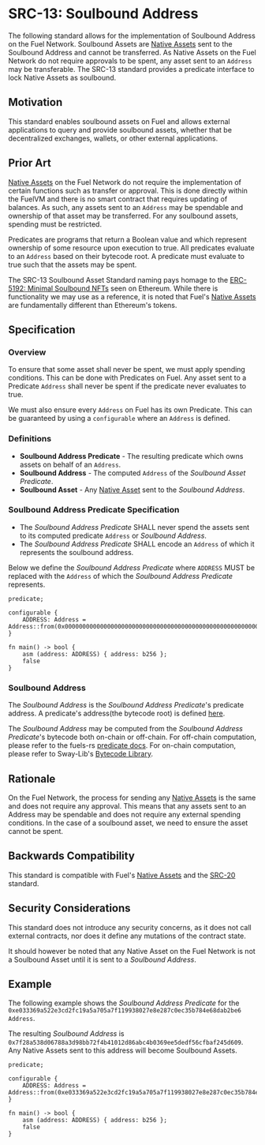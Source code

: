 # SRC-13: Soulbound Address

The following standard allows for the implementation of Soulbound Address on the Fuel Network. Soulbound Assets are [Native Assets](https://docs.fuel.network/docs/sway/blockchain-development/native_assets) sent to the Soulbound Address and cannot be transferred. As Native Assets on the Fuel Network do not require approvals to be spent, any asset sent to an `Address` may be transferable. The SRC-13 standard provides a predicate interface to lock Native Assets as soulbound.

## Motivation

This standard enables soulbound assets on Fuel and allows external applications to query and provide soulbound assets, whether that be decentralized exchanges, wallets, or other external applications.

## Prior Art

[Native Assets](https://docs.fuel.network/docs/sway/blockchain-development/native_assets) on the Fuel Network do not require the implementation of certain functions such as transfer or approval. This is done directly within the FuelVM and there is no smart contract that requires updating of balances. As such, any assets sent to an `Address` may be spendable and ownership of that asset may be transferred. For any soulbound assets, spending must be restricted.

Predicates are programs that return a Boolean value and which represent ownership of some resource upon execution to true. All predicates evaluate to an `Address` based on their bytecode root. A predicate must evaluate to true such that the assets may be spent.

The SRC-13 Soulbound Asset Standard naming pays homage to the [ERC-5192: Minimal Soulbound NFTs](https://eips.ethereum.org/EIPS/eip-5192) seen on Ethereum. While there is functionality we may use as a reference, it is noted that Fuel's [Native Assets](https://docs.fuel.network/docs/sway/blockchain-development/native_assets) are fundamentally different than Ethereum's tokens.

## Specification

### Overview

To ensure that some asset shall never be spent, we must apply spending conditions. This can be done with Predicates on Fuel. Any asset sent to a Predicate `Address` shall never be spent if the predicate never evaluates to true.

We must also ensure every `Address` on Fuel has its own Predicate. This can be guaranteed by using a `configurable` where an `Address` is defined.

### Definitions

- **Soulbound Address Predicate** - The resulting predicate which owns assets on behalf of an `Address`.
- **Soulbound Address** - The computed `Address` of the _Soulbound Asset Predicate_.
- **Soulbound Asset** - Any [Native Asset](https://docs.fuel.network/docs/sway/blockchain-development/native_assets) sent to the _Soulbound Address_.

### Soulbound Address Predicate Specification

- The _Soulbound Address Predicate_ SHALL never spend the assets sent to its computed predicate `Address` or _Soulbound Address_.
- The _Soulbound Address Predicate_ SHALL encode an `Address` of which it represents the soulbound address.

Below we define the _Soulbound Address Predicate_ where `ADDRESS` MUST be replaced with the `Address` of which the _Soulbound Address Predicate_ represents.

```sway
predicate;

configurable {
    ADDRESS: Address = Address::from(0x0000000000000000000000000000000000000000000000000000000000000000),
}

fn main() -> bool {
    asm (address: ADDRESS) { address: b256 };
    false
}
```

### Soulbound Address

The _Soulbound Address_ is the _Soulbound Address Predicate_'s predicate address. A predicate's address(the bytecode root) is defined [here](https://github.com/FuelLabs/fuel-specs/blob/master/src/identifiers/predicate-id.md).

The _Soulbound Address_ may be computed from the _Soulbound Address Predicate_'s bytecode both on-chain or off-chain. For off-chain computation, please refer to the fuels-rs [predicate docs](https://docs.fuel.network/docs/fuels-rs/predicates/). For on-chain computation, please refer to Sway-Lib's [Bytecode Library](https://docs.fuel.network/docs/sway-libs/bytecode/).

## Rationale

On the Fuel Network, the process for sending any [Native Assets](https://docs.fuel.network/docs/sway/blockchain-development/native_assets) is the same and does not require any approval. This means that any assets sent to an Address may be spendable and does not require any external spending conditions. In the case of a soulbound asset, we need to ensure the asset cannot be spent.

## Backwards Compatibility

This standard is compatible with Fuel's [Native Assets](https://docs.fuel.network/docs/sway/blockchain-development/native_assets) and the [SRC-20](./src-20-native-asset.md) standard.

## Security Considerations

This standard does not introduce any security concerns, as it does not call external contracts, nor does it define any mutations of the contract state.

It should however be noted that any Native Asset on the Fuel Network is not a Soulbound Asset until it is sent to a _Soulbound Address_.

## Example

The following example shows the _Soulbound Address Predicate_ for the `0xe033369a522e3cd2fc19a5a705a7f119938027e8e287c0ec35b784e68dab2be6` `Address`.

The resulting _Soulbound Address_ is `0x7f28a538d06788a3d98bb72f4b41012d86abc4b0369ee5dedf56cfbaf245d609`. Any Native Assets sent to this address will become Soulbound Assets.

```sway
predicate;

configurable {
    ADDRESS: Address = Address::from(0xe033369a522e3cd2fc19a5a705a7f119938027e8e287c0ec35b784e68dab2be6),
}

fn main() -> bool {
    asm (address: ADDRESS) { address: b256 };
    false
}
```
